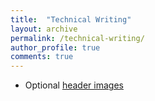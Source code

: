 ```yaml
---
title:  "Technical Writing"
layout: archive
permalink: /technical-writing/
author_profile: true
comments: true
---
```


- Optional [header images](https://mmistakes.github.io/minimal-mistakes/docs/AWS_Cloudformation.md)